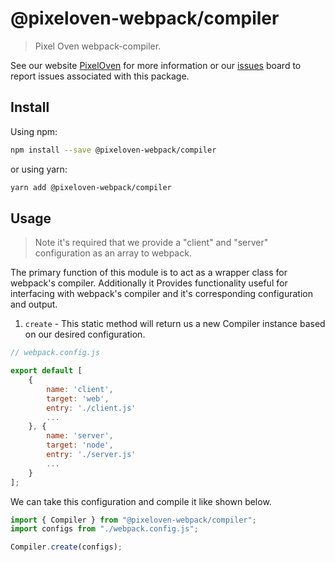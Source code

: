 # @pixeloven-webpack/compiler

> Pixel Oven webpack-compiler.

See our website [PixelOven](https://www.pixeloven.com/) for more information or our [issues](https://github.com/pixeloven/pixeloven/issues) board to report issues associated with this package.

## Install

Using npm:

```sh
npm install --save @pixeloven-webpack/compiler
```

or using yarn:

```sh
yarn add @pixeloven-webpack/compiler
```

## Usage

> Note it's required that we provide a "client" and "server" configuration as an array to webpack.

The primary function of this module is to act as a wrapper class for webpack's compiler. Additionally it Provides functionality useful for interfacing with webpack's compiler and it's corresponding configuration and output.

1. `create` - This static method will return us a new Compiler instance based on our desired configuration.

```javascript
// webpack.config.js

export default [
    {
        name: 'client',
        target: 'web',
        entry: './client.js'
        ...
    }, {
        name: 'server',
        target: 'node',
        entry: './server.js'
        ...
    }
];
```

We can take this configuration and compile it like shown below.

```javascript
import { Compiler } from "@pixeloven-webpack/compiler";
import configs from "./webpack.config.js";

Compiler.create(configs);
```
